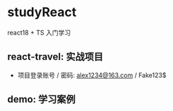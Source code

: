 # studyReact

react18 + TS 入门学习

## react-travel: 实战项目

- 项目登录账号 / 密码: alex1234@163.com / Fake123$

## demo: 学习案例
